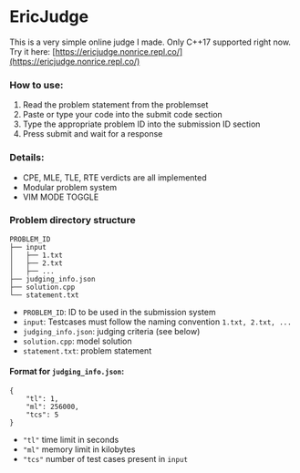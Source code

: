 # EricJudge

This is a very simple online judge I made. Only C++17 supported right now. Try it here: [https://ericjudge.nonrice.repl.co/](https://ericjudge.nonrice.repl.co/)

### How to use:
1. Read the problem statement from the problemset
2. Paste or type your code into the submit code section
3. Type the appropriate problem ID into the submission ID section
4. Press submit and wait for a response

### Details:
- CPE, MLE, TLE, RTE verdicts are all implemented
- Modular problem system
- VIM MODE TOGGLE

### Problem directory structure
```
PROBLEM_ID
├── input
│   ├── 1.txt
│   ├── 2.txt
│   ├── ...
├── judging_info.json
├── solution.cpp
└── statement.txt
```
- `PROBLEM_ID`: ID to be used in the submission system
- `input`: Testcases must follow the naming convention `1.txt, 2.txt, ...`
- `judging_info.json`: judging criteria (see below)
- `solution.cpp`: model solution
- `statement.txt`: problem statement

#### Format for `judging_info.json`:
```
{
    "tl": 1,
    "ml": 256000,
    "tcs": 5
}
```
- `"tl"` time limit in seconds
- `"ml"` memory limit in kilobytes
- `"tcs"` number of test cases present in `input`
